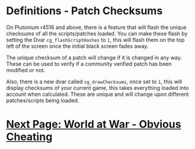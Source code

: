 # Definitions - Patch Checksums

On Plutonium r4516 and above, there is a feature that will flash the unique checksums of all the scripts/patches loaded. You can make these flash by setting the Dvar `cg_flashScriptHashes` to `1`, this will flash them on the top left of the screen once the initial black screen fades away.

The unique checksum of a patch will change if it is changed in any way. These can be used to verify if a community verified patch has been modified or not.

Also, there is a new dvar called `cg_drawChecksums`, once set to `1`, this will display checksums of your current game, this takes everything loaded into account when calculated. These are unique and will change upon different patches/scripts being loaded.

# [Next Page: World at War - Obvious Cheating](../waw/Obvious-Cheating.md)